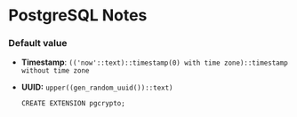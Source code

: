 # PostgreSQL Notes

### Default value

- **Timestamp**: `(('now'::text)::timestamp(0) with time zone)::timestamp without time zone`

- **UUID:**  `upper((gen_random_uuid())::text)`  

  ```asd
  CREATE EXTENSION pgcrypto;
  ```

  


